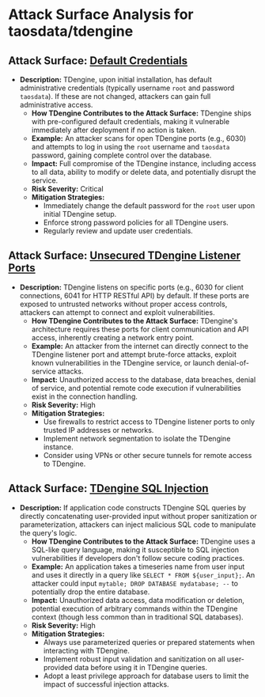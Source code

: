 # Attack Surface Analysis for taosdata/tdengine

## Attack Surface: [Default Credentials](./attack_surfaces/default_credentials.md)

*   **Description:** TDengine, upon initial installation, has default administrative credentials (typically username `root` and password `taosdata`). If these are not changed, attackers can gain full administrative access.
    *   **How TDengine Contributes to the Attack Surface:** TDengine ships with pre-configured default credentials, making it vulnerable immediately after deployment if no action is taken.
    *   **Example:** An attacker scans for open TDengine ports (e.g., 6030) and attempts to log in using the `root` username and `taosdata` password, gaining complete control over the database.
    *   **Impact:** Full compromise of the TDengine instance, including access to all data, ability to modify or delete data, and potentially disrupt the service.
    *   **Risk Severity:** Critical
    *   **Mitigation Strategies:**
        *   Immediately change the default password for the `root` user upon initial TDengine setup.
        *   Enforce strong password policies for all TDengine users.
        *   Regularly review and update user credentials.

## Attack Surface: [Unsecured TDengine Listener Ports](./attack_surfaces/unsecured_tdengine_listener_ports.md)

*   **Description:** TDengine listens on specific ports (e.g., 6030 for client connections, 6041 for HTTP RESTful API) by default. If these ports are exposed to untrusted networks without proper access controls, attackers can attempt to connect and exploit vulnerabilities.
    *   **How TDengine Contributes to the Attack Surface:** TDengine's architecture requires these ports for client communication and API access, inherently creating a network entry point.
    *   **Example:** An attacker from the internet can directly connect to the TDengine listener port and attempt brute-force attacks, exploit known vulnerabilities in the TDengine service, or launch denial-of-service attacks.
    *   **Impact:** Unauthorized access to the database, data breaches, denial of service, and potential remote code execution if vulnerabilities exist in the connection handling.
    *   **Risk Severity:** High
    *   **Mitigation Strategies:**
        *   Use firewalls to restrict access to TDengine listener ports to only trusted IP addresses or networks.
        *   Implement network segmentation to isolate the TDengine instance.
        *   Consider using VPNs or other secure tunnels for remote access to TDengine.

## Attack Surface: [TDengine SQL Injection](./attack_surfaces/tdengine_sql_injection.md)

*   **Description:** If application code constructs TDengine SQL queries by directly concatenating user-provided input without proper sanitization or parameterization, attackers can inject malicious SQL code to manipulate the query's logic.
    *   **How TDengine Contributes to the Attack Surface:** TDengine uses a SQL-like query language, making it susceptible to SQL injection vulnerabilities if developers don't follow secure coding practices.
    *   **Example:** An application takes a timeseries name from user input and uses it directly in a query like `SELECT * FROM ${user_input};`. An attacker could input `mytable; DROP DATABASE mydatabase; --` to potentially drop the entire database.
    *   **Impact:** Unauthorized data access, data modification or deletion, potential execution of arbitrary commands within the TDengine context (though less common than in traditional SQL databases).
    *   **Risk Severity:** High
    *   **Mitigation Strategies:**
        *   Always use parameterized queries or prepared statements when interacting with TDengine.
        *   Implement robust input validation and sanitization on all user-provided data before using it in TDengine queries.
        *   Adopt a least privilege approach for database users to limit the impact of successful injection attacks.

